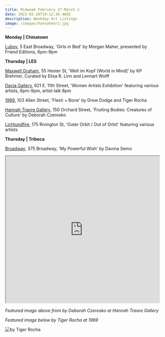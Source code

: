 ```yaml
---
title: Midweek February 27-March 2
date: 2023-02-26T19:12:38.460Z
description: Weekday Art Listings
image: /images/hannahmar2.jpg
---
```

**M﻿onday | Chinatown**

[L﻿ubov](instagram.com/friendeditions), 5 East Broadway, 'Girls in Bed' by Morgan Maher, presented by Friend Editions, 6pm-9pm

**T﻿hursday | LES** 

[M﻿axwell Graham](https://maxwellgraham.biz/wp-content/uploads/2022/11/KPB_PR_MG_2023.pdf), 55 Hester St, 'Welt im Kopf \[World in Mind]' by KP Brehmer, Curated by Elisa R. Linn and Lennart Wolff

[D﻿acia Gallery](http://www.daciagallery.com/), 621 E. 11th Street, 'Women Artists Exhibition' featuring various artists, 6pm-9pm, artist talk 8pm

[1﻿969](https://www.1969gallery.com/flesh-bone-drew-dodge-and-tiger-rocha), 103 Allen Street, 'Flesh + Bone' by Drew Dodge and Tiger Rocha

[Hannah Traore Gallery](https://hannahtraoregallery.com/exhibition/deborah-czeresko-fruiting-bodies-creatures-of-culture/), 150 Orchard Street, 'Fruiting Bodies: Creatures of Culture' by Deborah Czeresko

[L﻿ichtundfire](instagram.com/lichtundfire), 175 Rivington St, 'Outer Orbit / Out of Orbit' featuring various artists

**T﻿hursday | Tribeca**

[B﻿roadway](https://www.broadwaygallery.nyc/), 375 Broadway, 'My Powerful Wish' by Davina Semo

<iframe src="https://www.google.com/maps/d/u/3/embed?mid=1XzLEE8mMQuoH_o3BovPna0QdHqUl8uE&ehbc=2E312F" width="100%" height="480"></iframe>

*F﻿eatured image above from by Deborah Czeresko at Hannah Traore Gallery*

*F﻿eatured image below by Tiger Rocha at 1969*

![](/images/rocha.png "by Tiger Rocha")